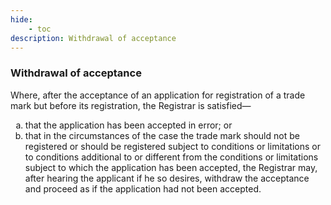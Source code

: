 ```yaml
---
hide:
    - toc
description: Withdrawal of acceptance
---
```


<style>
    ol.outer-list {
        list-style-type: lower-alpha;
    }
    ol.outer-list ol.inner-list {
        list-style-type: lower-alpha;
    }
</style>

### Withdrawal of acceptance

Where, after the acceptance of an application for registration of a trade mark but before its registration, the Registrar is satisfied—
<ol class="outer-list">
<li> that the application has been accepted in error; or</li>
<li> that in the circumstances of the case the trade mark should not be registered or should be registered subject to conditions or limitations or to conditions additional to or different from the conditions or limitations subject to which the application has been accepted, the Registrar may, after hearing the applicant if he so desires, withdraw the acceptance and proceed as if the application had not been accepted.</li>
</ol>
